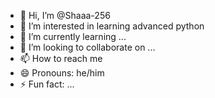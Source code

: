 - 👋 Hi, I’m @Shaaa-256
- 👀 I’m interested in learning advanced python
- 🌱 I’m currently learning ...
- 💞️ I’m looking to collaborate on ...
- 📫 How to reach me 
- 😄 Pronouns: he/him
- ⚡ Fun fact: ...

<!---
Shaaa-256/Shaaa-256 is a ✨ special ✨ repository because its `README.md` (this file) appears on your GitHub profile.
You can click the Preview link to take a look at your changes.
--->
